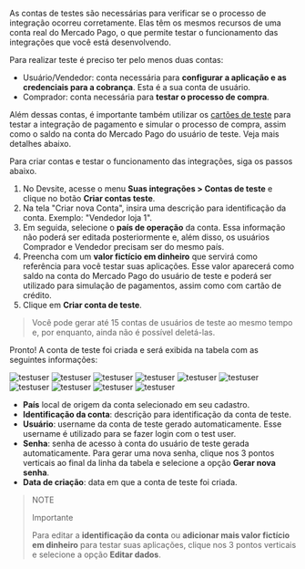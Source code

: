 As contas de testes são necessárias para verificar se o processo de integração ocorreu corretamente. Elas têm os mesmos recursos de uma conta real do Mercado Pago, o que permite testar o funcionamento das integrações que você está desenvolvendo.

Para realizar teste é preciso ter pelo menos duas contas:

* Usuário/Vendedor: conta necessária para **configurar a aplicação e as credenciais para a cobrança**. Esta é a sua conta de usuário.
* Comprador: conta necessária para **testar o processo de compra**.

Além dessas contas, é importante também utilizar os [cartões de teste](/developers/pt/guides/additional-content/testing/test-cards) para testar a integração de pagamento e simular o processo de compra, assim como o saldo na conta do Mercado Pago do usuário de teste. Veja mais detalhes abaixo.

Para criar contas e testar o funcionamento das integrações, siga os passos abaixo.

1. No Devsite, acesse o menu **Suas integrações > Contas de teste** e clique no botão **Criar contas teste**.
2. Na tela "Criar nova Conta", insira uma descrição para identificação da conta. Exemplo: "Vendedor loja 1".
3. Em seguida, selecione o **país de operação** da conta. Essa informação não poderá ser editada posteriormente e, além disso, os usuários Comprador e Vendedor precisam ser do mesmo país.
4. Preencha com um **valor fictício em dinheiro** que servirá como referência para você testar suas aplicações. Esse valor aparecerá como saldo na conta do Mercado Pago do usuário de teste e poderá ser utilizado para simulação de pagamentos, assim como com cartão de crédito.
5. Clique em **Criar conta de teste**. 

> Você pode gerar até 15 contas de usuários de teste ao mesmo tempo e, por enquanto, ainda não é possível deletá-las.

Pronto! A conta de teste foi criada e será exibida na tabela com as seguintes informações:

![testuser](test-user/test-user-admin-1.gif)
![testuser](test-user/test-user-admin-2.gif)
![testuser](test-user/test-user-admin-3.gif)
![testuser](test-user/test-user-admin-4.gif)
![testuser](test-user/test-user-admin-5.gif)
![testuser](test-user/test-user-admin-6.gif)
![testuser](test-user/test-user-admin-7.gif)
![testuser](test-user/test-user-admin-8.gif)
![testuser](test-user/test-user-admin-9.gif)
![testuser](test-user/test-user-admin-10.gif)

* **País** local de origem da conta selecionado em seu cadastro.
* **Identificação da conta**: descrição para identificação da conta de teste.
* **Usuário**: username da conta de teste gerado automaticamente. Esse username é utilizado para se fazer login com o test user.
* **Senha**: senha de acesso à conta do usuário de teste gerada automaticamente. Para gerar uma nova senha, clique nos 3 pontos verticais ao final da linha da tabela e selecione a opção **Gerar nova senha**.
* **Data de criação**: data em que a conta de teste foi criada. 

> NOTE
>
> Importante
>
> Para editar a **identificação da conta** ou **adicionar mais valor fictício em dinheiro** para testar suas aplicações, clique nos 3 pontos verticais e selecione a opção **Editar dados**. <br>